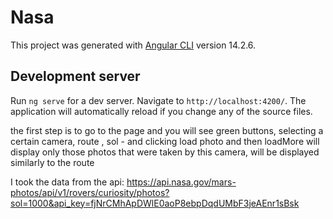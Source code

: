 # Nasa

This project was generated with [Angular CLI](https://github.com/angular/angular-cli) version 14.2.6.

## Development server

Run `ng serve` for a dev server. Navigate to `http://localhost:4200/`. The application will automatically reload if you change any of the source files.

the first step is to go to the page and you will see green buttons, selecting a certain camera, route , sol - and clicking load photo and then loadMore will display only those photos that were taken by this camera, will be displayed similarly to the route

I took the data from the api:
https://api.nasa.gov/mars-photos/api/v1/rovers/curiosity/photos?sol=1000&api_key=fjNrCMhApDWlE0aoP8ebpDqdUMbF3jeAEnr1sBsk

